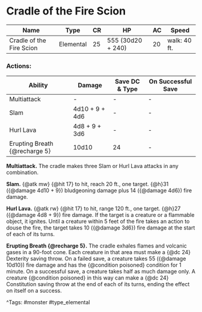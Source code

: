 # Cradle of the Fire Scion

| Name | Type | CR | HP | AC | Speed |
|------|------|----|----|----|-------|
| Cradle of the Fire Scion | Elemental | 25 | 555 (30d20 + 240) | 20 | walk: 40 ft. |

### Actions:

| Ability | Damage | Save DC & Type | On Successful Save |
|---------|--------|----------------|--------------------|
| Multiattack | - | - | - |
| Slam | 4d10 + 9 + 4d6 | - | - |
| Hurl Lava | 4d8 + 9 + 3d6 | - | - |
| Erupting Breath {@recharge 5} | 10d10 | 24 | - |


**Multiattack.** The cradle makes three Slam or Hurl Lava attacks in any combination.

**Slam.** {@atk mw} {@hit 17} to hit, reach 20 ft., one target. {@h}31 ({@damage 4d10 + 9}) bludgeoning damage plus 14 ({@damage 4d6}) fire damage.

**Hurl Lava.** {@atk rw} {@hit 17} to hit, range 120 ft., one target. {@h}27 ({@damage 4d8 + 9}) fire damage. If the target is a creature or a flammable object, it ignites. Until a creature within 5 feet of the fire takes an action to douse the fire, the target takes 10 ({@damage 3d6}) fire damage at the start of each of its turns.

**Erupting Breath {@recharge 5}.** The cradle exhales flames and volcanic gases in a 90-foot cone. Each creature in that area must make a {@dc 24} Dexterity saving throw. On a failed save, a creature takes 55 ({@damage 10d10}) fire damage and has the {@condition poisoned} condition for 1 minute. On a successful save, a creature takes half as much damage only. A creature {@condition poisoned} in this way can make a {@dc 24} Constitution saving throw at the end of each of its turns, ending the effect on itself on a success.

^Tags: #monster #type_elemental
